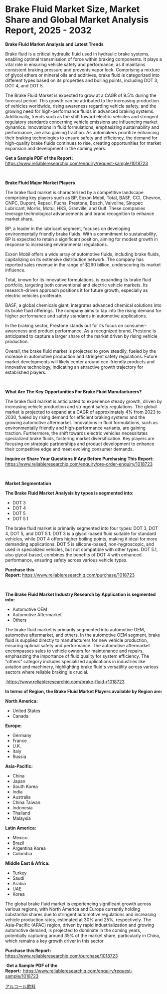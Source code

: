 <p><h1>Brake Fluid Market Size, Market Share and Global Market Analysis Report, 2025 - 2032</h1></p><p><strong>Brake Fluid Market Analysis and Latest Trends</strong></p>
<p><p>Brake fluid is a critical hydraulic fluid used in hydraulic brake systems, enabling optimal transmission of force within braking components. It plays a vital role in ensuring vehicle safety and performance, as it maintains consistent braking pressure and prevents vapor lock. Comprising a mixture of glycol ethers or mineral oils and additives, brake fluid is categorized into different types based on its properties and boiling points, including DOT 3, DOT 4, and DOT 5.</p><p>The Brake Fluid Market is expected to grow at a CAGR of 9.5% during the forecast period. This growth can be attributed to the increasing production of vehicles worldwide, rising awareness regarding vehicle safety, and the growing need for high-performance fluids in advanced braking systems. Additionally, trends such as the shift toward electric vehicles and stringent regulatory standards concerning vehicle emissions are influencing market dynamics. Innovations in fluid formulations, emphasizing sustainability and performance, are also gaining traction. As automakers prioritize enhancing their braking technologies to ensure safety and efficiency, the demand for high-quality brake fluids continues to rise, creating opportunities for market expansion and development in the coming years.</p></p>
<p><strong>Get a Sample PDF of the Report:&nbsp;</strong> <a href="https://www.reliableresearchiq.com/enquiry/request-sample/1018723?utm_campaign=1102&utm_medium=2&utm_source=Github&utm_content=ia&utm_term=14022025&utm_id=brake-fluid">https://www.reliableresearchiq.com/enquiry/request-sample/1018723</a></p>
<p>&nbsp;</p>
<p><strong>Brake Fluid Major Market Players</strong></p>
<p><p>The brake fluid market is characterized by a competitive landscape comprising key players such as BP, Exxon Mobil, Total, BASF, CCI, Chevron, CNPC, Dupont, Repsol, Fuchs, Prestone, Bosch, Valvoline, Sinopec Lubricant, Morris, Motul, HKS, Granville, and Gulf. These companies leverage technological advancements and brand recognition to enhance market share.</p><p>BP, a leader in the lubricant segment, focuses on developing environmentally friendly brake fluids. With a commitment to sustainability, BP is expected to retain a significant position, aiming for modest growth in response to increasing environmental regulations.</p><p>Exxon Mobil offers a wide array of automotive fluids, including brake fluids, capitalizing on its extensive distribution network. The company has reported sales revenue in the range of $290 billion, underscoring its market influence.</p><p>Total, known for its innovative formulations, is expanding its brake fluid portfolio, targeting both conventional and electric vehicle markets. Its research-driven approach positions it for future growth, especially as electric vehicles proliferate.</p><p>BASF, a global chemicals giant, integrates advanced chemical solutions into its brake fluid offerings. The company aims to tap into the rising demand for higher performance and safety standards in automotive applications.</p><p>In the braking sector, Prestone stands out for its focus on consumer-awareness and product performance. As a recognized brand, Prestone is anticipated to capture a larger share of the market driven by rising vehicle production.</p><p>Overall, the brake fluid market is projected to grow steadily, fueled by the increase in automotive production and stringent safety regulations. Future market developments will likely center around eco-friendly products and innovative technology, indicating an attractive growth trajectory for established players.</p></p>
<p>&nbsp;</p>
<p><strong>What Are The Key Opportunities For Brake Fluid Manufacturers?</strong></p>
<p><p>The brake fluid market is anticipated to experience steady growth, driven by increasing vehicle production and stringent safety regulations. The global market is projected to expand at a CAGR of approximately 4% from 2023 to 2030, fueled by rising demand for efficient braking systems and the growing automotive aftermarket. Innovations in fluid formulations, such as environmentally friendly and high-performance variants, are gaining traction. Furthermore, the shift towards electric vehicles necessitates specialized brake fluids, fostering market diversification. Key players are focusing on strategic partnerships and product development to enhance their competitive edge and meet evolving consumer demands.</p></p>
<p><strong>Inquire or Share Your Questions If Any Before Purchasing This Report:</strong> <a href="https://www.reliableresearchiq.com/enquiry/pre-order-enquiry/1018723?utm_campaign=1102&utm_medium=2&utm_source=Github&utm_content=ia&utm_term=14022025&utm_id=brake-fluid">https://www.reliableresearchiq.com/enquiry/pre-order-enquiry/1018723</a></p>
<p>&nbsp;</p>
<p><strong>Market Segmentation</strong></p>
<p><strong>The Brake Fluid Market Analysis by types is segmented into:</strong></p>
<p><ul><li>DOT 3</li><li>DOT 4</li><li>DOT 5</li><li>DOT 5.1</li></ul></p>
<p><p>The brake fluid market is primarily segmented into four types: DOT 3, DOT 4, DOT 5, and DOT 5.1. DOT 3 is a glycol-based fluid suitable for standard vehicles, while DOT 4 offers higher boiling points, making it ideal for more demanding applications. DOT 5 is silicone-based, non-hygroscopic, and used in specialized vehicles, but not compatible with other types. DOT 5.1, also glycol-based, combines the benefits of DOT 4 with enhanced performance, ensuring safety across various vehicle types.</p></p>
<p><strong>Purchase this Report:&nbsp;</strong><a href="https://www.reliableresearchiq.com/purchase/1018723?utm_campaign=1102&utm_medium=2&utm_source=Github&utm_content=ia&utm_term=14022025&utm_id=brake-fluid">https://www.reliableresearchiq.com/purchase/1018723</a></p>
<p>&nbsp;</p>
<p><strong>The Brake Fluid Market Industry Research by Application is segmented into:</strong></p>
<p><ul><li>Automotive OEM</li><li>Automotive Aftermarket</li><li>Others</li></ul></p>
<p><p>The brake fluid market is primarily segmented into automotive OEM, automotive aftermarket, and others. In the automotive OEM segment, brake fluid is supplied directly to manufacturers for new vehicle production, ensuring optimal safety and performance. The automotive aftermarket encompasses sales to vehicle owners for maintenance and repairs, emphasizing the importance of fluid quality for system efficiency. The "others" category includes specialized applications in industries like aviation and machinery, highlighting brake fluid's versatility across various sectors where reliable braking is crucial.</p></p>
<p><a href="https://www.reliableresearchiq.com/brake-fluid-r1018723?utm_campaign=1102&utm_medium=2&utm_source=Github&utm_content=ia&utm_term=14022025&utm_id=brake-fluid">&nbsp;https://www.reliableresearchiq.com/brake-fluid-r1018723</a></p>
<p><strong>In terms of Region, the Brake Fluid Market Players available by Region are:</strong></p>
<p>
    <p> <strong> North America: </strong>
        <ul>
            <li>United States</li>
            <li>Canada</li>
        </ul>
        </p> 
    <p> <strong> Europe: </strong>
        <ul>
            <li>Germany</li>
            <li>France</li>
            <li>U.K.</li>
            <li>Italy</li>
            <li>Russia</li>
        </ul>
        </p> 
    <p> <strong> Asia-Pacific: </strong>
        <ul>
            <li>China</li>
            <li>Japan</li>
            <li>South Korea</li>
            <li>India</li>
            <li>Australia</li>
            <li>China Taiwan</li>
            <li>Indonesia</li>
            <li>Thailand</li>
            <li>Malaysia</li>
        </ul>
        </p> 
    <p> <strong> Latin America: </strong>
        <ul>
            <li>Mexico</li>
            <li>Brazil</li>
            <li>Argentina Korea</li>
            <li>Colombia</li>
        </ul>
        </p> 
    <p> <strong> Middle East & Africa: </strong>
        <ul>
            <li>Turkey</li>
            <li>Saudi</li>
            <li>Arabia</li>
            <li>UAE</li>
            <li>Korea</li>
        </ul>
    </p>
    </p>
<p><p>The global brake fluid market is experiencing significant growth across various regions, with North America and Europe currently holding substantial shares due to stringent automotive regulations and increasing vehicle production rates, estimated at 30% and 25%, respectively. The Asia-Pacific (APAC) region, driven by rapid industrialization and growing automotive demand, is projected to dominate in the coming years, potentially capturing around 35% of the market share, particularly in China, which remains a key growth driver in this sector.</p></p>
<p><strong>Purchase this Report: </strong><a href="https://www.reliableresearchiq.com/purchase/1018723?utm_campaign=1102&utm_medium=2&utm_source=Github&utm_content=ia&utm_term=14022025&utm_id=brake-fluid">https://www.reliableresearchiq.com/purchase/1018723</a></p>
<p>&nbsp;<strong>Get a Sample PDF of the Report:&nbsp;&nbsp;</strong><a href="https://www.reliableresearchiq.com/enquiry/request-sample/1018723?utm_campaign=1102&utm_medium=2&utm_source=Github&utm_content=ia&utm_term=14022025&utm_id=brake-fluid">https://www.reliableresearchiq.com/enquiry/request-sample/1018723</a></p>
<p><strong></strong></p>
<p><p><a href="https://github.com/mohamedbakry57/Market-Research-Report-List-7/blob/main/250369636583.md?utm_campaign=1102&utm_medium=2&utm_source=Github&utm_content=ia&utm_term=14022025&utm_id=brake-fluid">アルコール飲料</a></p></p>